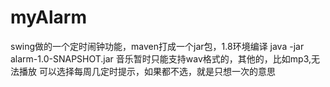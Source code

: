 # myAlarm
swing做的一个定时闹钟功能，maven打成一个jar包，1.8环境编译
java -jar alarm-1.0-SNAPSHOT.jar
音乐暂时只能支持wav格式的，其他的，比如mp3,无法播放
可以选择每周几定时提示，如果都不选，就是只想一次的意思
